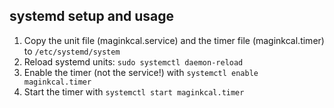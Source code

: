 ## systemd setup and usage

1. Copy the unit file (maginkcal.service) and the timer file (maginkcal.timer) to `/etc/systemd/system`
1. Reload systemd units: `sudo systemctl daemon-reload`
1. Enable the timer (not the service!) with `systemctl enable maginkcal.timer`
1. Start the timer with `systemctl start maginkcal.timer`
